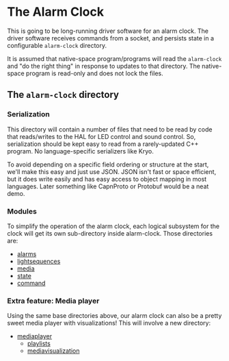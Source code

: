 # The Alarm Clock
This is going to be long-running driver software for an alarm clock. The driver software receives commands from a socket, and persists state in a configurable `alarm-clock` directory.

It is assumed that native-space program/programs will read the `alarm-clock` and "do the right thing" in response to updates to that directory. The native-space program is read-only and does not lock the files.

## The `alarm-clock` directory
### Serialization
This directory will contain a number of files that need to be read by code that reads/writes to the HAL for LED control and sound control. So, serialization should be kept
easy to read from a rarely-updated C++ program. No language-specific serializers like Kryo.

To avoid depending on a specific field ordering or structure at the start, we'll make this easy and just use JSON. JSON isn't fast or space efficient, but it does write easily and has easy access to object mapping
in most languages. Later something like CapnProto or Protobuf would be a neat demo.

### Modules
To simplify the operation of the alarm clock, each logical subsystem for the clock will get its own sub-directory inside alarm-clock. Those directories are: 
* [alarms](alarms.md)
* [lightsequences](lightsequences.md)
* [media](media.md)
* [state](media.md)
* [command](command.md)

### Extra feature: Media player
Using the same base directories above, our alarm clock can also be a pretty sweet media player with visualizations! This will involve a new directory:
* [mediaplayer](mediaplayer.md)
  * [playlists](playlists.md)
  * [mediavisualization](mediavisualization.md)

